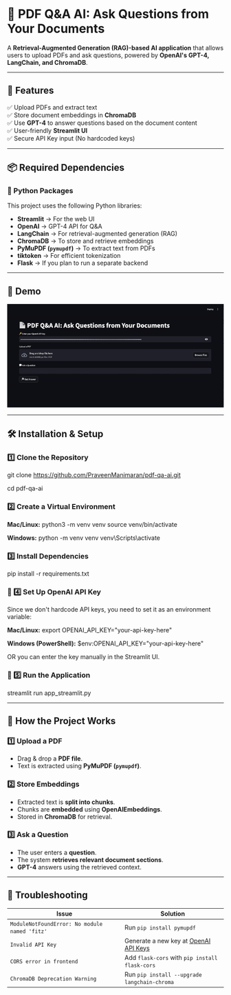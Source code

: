 # 📄 PDF Q&A AI: Ask Questions from Your Documents  

A **Retrieval-Augmented Generation (RAG)-based AI application** that allows users to upload PDFs and ask questions, powered by **OpenAI's GPT-4, LangChain, and ChromaDB**.  

---

## **🚀 Features**
✅ Upload PDFs and extract text  
✅ Store document embeddings in **ChromaDB**  
✅ Use **GPT-4** to answer questions based on the document content  
✅ User-friendly **Streamlit UI**  
✅ Secure API Key input (No hardcoded keys)  

---

## **📦 Required Dependencies**
### **🔹 Python Packages**
This project uses the following Python libraries:  
- **Streamlit** → For the web UI  
- **OpenAI** → GPT-4 API for Q&A  
- **LangChain** → For retrieval-augmented generation (RAG)  
- **ChromaDB** → To store and retrieve embeddings  
- **PyMuPDF (`pymupdf`)** → To extract text from PDFs  
- **tiktoken** → For efficient tokenization  
- **Flask** → If you plan to run a separate backend  

---

## 🎥 Demo

![Demo](demo.gif)

---

## **🛠️ Installation & Setup**
### **1️⃣ Clone the Repository**
git clone https://github.com/PraveenManimaran/pdf-qa-ai.git

cd pdf-qa-ai

### **2️⃣ Create a Virtual Environment**
**Mac/Linux:**
python3 -m venv venv
source venv/bin/activate

**Windows:**
python -m venv venv
venv\Scripts\activate

### **3️⃣ Install Dependencies**
pip install -r requirements.txt

### **🔑 4️⃣ Set Up OpenAI API Key**
Since we don't hardcode API keys, you need to set it as an environment variable:

**Mac/Linux:**
export OPENAI_API_KEY="your-api-key-here"

**Windows (PowerShell):**
$env:OPENAI_API_KEY="your-api-key-here"

OR you can enter the key manually in the Streamlit UI.

### **🚀 5️⃣ Run the Application**
streamlit run app_streamlit.py

---

## 📜 How the Project Works
### **1️⃣ Upload a PDF**
- Drag & drop a **PDF file**.  
- Text is extracted using **PyMuPDF (`pymupdf`)**.  

### **2️⃣ Store Embeddings**
- Extracted text is **split into chunks**.  
- Chunks are **embedded** using **OpenAIEmbeddings**.  
- Stored in **ChromaDB** for retrieval.  

### **3️⃣ Ask a Question**
- The user enters a **question**.  
- The system **retrieves relevant document sections**.  
- **GPT-4** answers using the retrieved context.  

---

## 🔧 Troubleshooting

| Issue | Solution |
|--------|---------|
| `ModuleNotFoundError: No module named 'fitz'` | Run `pip install pymupdf` |
| `Invalid API Key` | Generate a new key at [OpenAI API Keys](https://platform.openai.com/account/api-keys) |
| `CORS error in frontend` | Add `flask-cors` with `pip install flask-cors` |
| `ChromaDB Deprecation Warning` | Run `pip install --upgrade langchain-chroma` |








